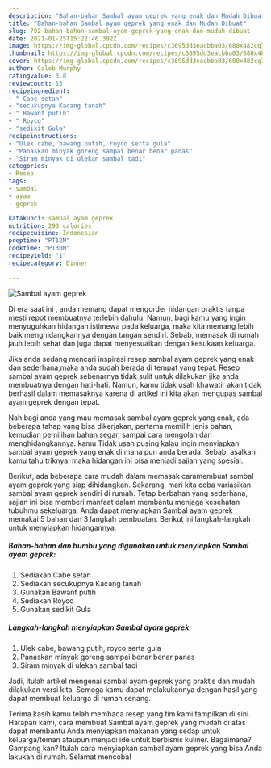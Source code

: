 ```yaml
---
description: "Bahan-bahan Sambal ayam geprek yang enak dan Mudah Dibuat"
title: "Bahan-bahan Sambal ayam geprek yang enak dan Mudah Dibuat"
slug: 792-bahan-bahan-sambal-ayam-geprek-yang-enak-dan-mudah-dibuat
date: 2021-01-25T15:22:46.392Z
image: https://img-global.cpcdn.com/recipes/c3695dd3eacbba03/680x482cq70/sambal-ayam-geprek-foto-resep-utama.jpg
thumbnail: https://img-global.cpcdn.com/recipes/c3695dd3eacbba03/680x482cq70/sambal-ayam-geprek-foto-resep-utama.jpg
cover: https://img-global.cpcdn.com/recipes/c3695dd3eacbba03/680x482cq70/sambal-ayam-geprek-foto-resep-utama.jpg
author: Caleb Murphy
ratingvalue: 3.8
reviewcount: 13
recipeingredient:
- " Cabe setan"
- "secukupnya Kacang tanah"
- " Bawanf putih"
- " Royco"
- "sedikit Gula"
recipeinstructions:
- "Ulek cabe, bawang putih, royco serta gula"
- "Panaskan minyak goreng sampai benar benar panas"
- "Siram minyak di ulekan sambal tadi"
categories:
- Resep
tags:
- sambal
- ayam
- geprek

katakunci: sambal ayam geprek 
nutrition: 290 calories
recipecuisine: Indonesian
preptime: "PT12M"
cooktime: "PT30M"
recipeyield: "1"
recipecategory: Dinner

---
```



![Sambal ayam geprek](https://img-global.cpcdn.com/recipes/c3695dd3eacbba03/680x482cq70/sambal-ayam-geprek-foto-resep-utama.jpg)

Di era  saat ini , anda memang dapat mengorder hidangan praktis tanpa mesti repot membuatnya terlebih dahulu. Namun, bagi kamu yang ingin menyuguhkan hidangan istimewa pada keluarga, maka kita memang lebih baik menghidangkannya dengan tangan sendiri. Sebab, memasak di rumah jauh lebih sehat dan juga dapat menyesuaikan dengan kesukaan keluarga.

Jika anda sedang mencari inspirasi resep sambal ayam geprek yang enak dan sederhana,maka anda sudah berada di tempat yang tepat. Resep sambal ayam geprek  sebenarnya tidak sulit untuk dilakukan jika anda membuatnya dengan hati-hati. Namun, kamu tidak usah khawatir akan tidak berhasil dalam memasaknya 
karena di artikel ini kita akan mengupas sambal ayam geprek dengan tepat.  



Nah bagi anda yang mau memasak sambal ayam geprek yang enak, ada beberapa tahap yang bisa dikerjakan, pertama memilih jenis bahan, kemudian pemilihan bahan segar, sampai cara mengolah dan menghidangkannya. kamu Tidak usah pusing kalau ingin menyiapkan sambal ayam geprek yang enak di mana pun anda berada. Sebab, asalkan kamu  tahu triknya, maka hidangan ini bisa menjadi sajian yang spesial.

Berikut, ada beberapa cara mudah dalam memasak caramembuat sambal ayam geprek yang siap dihidangkan. Sekarang, mari kita coba variasikan sambal ayam geprek sendiri di rumah. Tetap berbahan yang sederhana, sajian ini bisa memberi manfaat dalam membantu menjaga kesehatan tubuhmu sekeluarga. Anda dapat menyiapkan Sambal ayam geprek memakai 5 bahan dan 3 langkah pembuatan. Berikut ini langkah-langkah untuk menyiapkan hidangannya.

<!--inarticleads1-->

##### Bahan-bahan dan bumbu yang digunakan untuk menyiapkan Sambal ayam geprek:

1. Sediakan  Cabe setan
1. Sediakan secukupnya Kacang tanah
1. Gunakan  Bawanf putih
1. Sediakan  Royco
1. Gunakan sedikit Gula




<!--inarticleads2-->

##### Langkah-langkah menyiapkan Sambal ayam geprek:

1. Ulek cabe, bawang putih, royco serta gula
1. Panaskan minyak goreng sampai benar benar panas
1. Siram minyak di ulekan sambal tadi




Jadi, itulah artikel mengenai  sambal ayam geprek  yang praktis dan mudah dilakukan versi kita. Semoga kamu dapat melakukannya dengan hasil yang dapat membuat keluarga di rumah senang. 

Terima kasih kamu telah membaca resep yang tim kami tampilkan di sini. Harapan kami, cara membuat  Sambal ayam geprek yang mudah di atas dapat membantu Anda menyiapkan makanan yang sedap untuk keluarga/teman ataupun menjadi ide untuk berbisnis kuliner. Bagaimana? Gampang kan? Itulah cara menyiapkan sambal ayam geprek yang bisa Anda lakukan di rumah. Selamat mencoba!

